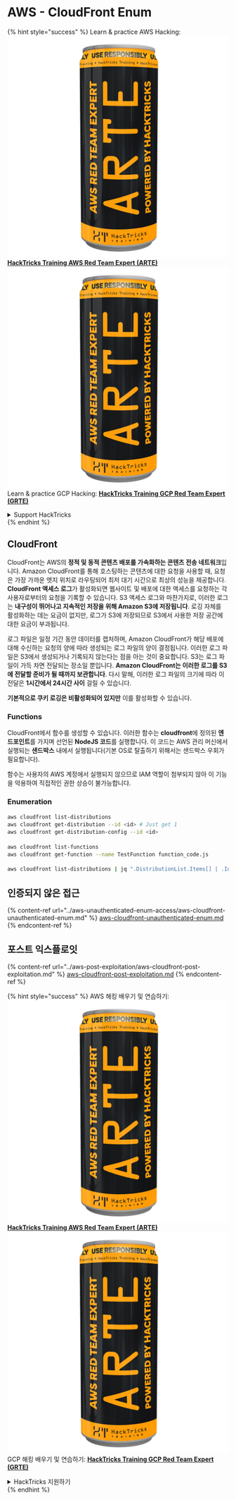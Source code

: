 # AWS - CloudFront Enum

{% hint style="success" %}
Learn & practice AWS Hacking:<img src="../../../.gitbook/assets/image (1) (1) (1).png" alt="" data-size="line">[**HackTricks Training AWS Red Team Expert (ARTE)**](https://training.hacktricks.xyz/courses/arte)<img src="../../../.gitbook/assets/image (1) (1) (1).png" alt="" data-size="line">\
Learn & practice GCP Hacking: <img src="../../../.gitbook/assets/image (2).png" alt="" data-size="line">[**HackTricks Training GCP Red Team Expert (GRTE)**<img src="../../../.gitbook/assets/image (2).png" alt="" data-size="line">](https://training.hacktricks.xyz/courses/grte)

<details>

<summary>Support HackTricks</summary>

* Check the [**subscription plans**](https://github.com/sponsors/carlospolop)!
* **Join the** 💬 [**Discord group**](https://discord.gg/hRep4RUj7f) or the [**telegram group**](https://t.me/peass) or **follow** us on **Twitter** 🐦 [**@hacktricks\_live**](https://twitter.com/hacktricks_live)**.**
* **Share hacking tricks by submitting PRs to the** [**HackTricks**](https://github.com/carlospolop/hacktricks) and [**HackTricks Cloud**](https://github.com/carlospolop/hacktricks-cloud) github repos.

</details>
{% endhint %}

## CloudFront

CloudFront는 AWS의 **정적 및 동적 콘텐츠 배포를 가속화하는 콘텐츠 전송 네트워크**입니다. Amazon CloudFront를 통해 호스팅하는 콘텐츠에 대한 요청을 사용할 때, 요청은 가장 가까운 엣지 위치로 라우팅되어 최저 대기 시간으로 최상의 성능을 제공합니다. **CloudFront 액세스 로그**가 활성화되면 웹사이트 및 배포에 대한 액세스를 요청하는 각 사용자로부터의 요청을 기록할 수 있습니다. S3 액세스 로그와 마찬가지로, 이러한 로그는 **내구성이 뛰어나고 지속적인 저장을 위해 Amazon S3에 저장됩니다**. 로깅 자체를 활성화하는 데는 요금이 없지만, 로그가 S3에 저장되므로 S3에서 사용한 저장 공간에 대한 요금이 부과됩니다.

로그 파일은 일정 기간 동안 데이터를 캡처하며, Amazon CloudFront가 해당 배포에 대해 수신하는 요청의 양에 따라 생성되는 로그 파일의 양이 결정됩니다. 이러한 로그 파일은 S3에서 생성되거나 기록되지 않는다는 점을 아는 것이 중요합니다. S3는 로그 파일이 가득 차면 전달되는 장소일 뿐입니다. **Amazon CloudFront는 이러한 로그를 S3에 전달할 준비가 될 때까지 보관합니다**. 다시 말해, 이러한 로그 파일의 크기에 따라 이 전달은 **1시간에서 24시간 사이** 걸릴 수 있습니다.

**기본적으로 쿠키 로깅은 비활성화되어 있지만** 이를 활성화할 수 있습니다.

### Functions

CloudFront에서 함수를 생성할 수 있습니다. 이러한 함수는 **cloudfront**에 정의된 **엔드포인트**를 가지며 선언된 **NodeJS 코드**를 실행합니다. 이 코드는 AWS 관리 머신에서 실행되는 **샌드박스** 내에서 실행됩니다(기본 OS로 탈출하기 위해서는 샌드박스 우회가 필요합니다).

함수는 사용자의 AWS 계정에서 실행되지 않으므로 IAM 역할이 첨부되지 않아 이 기능을 악용하여 직접적인 권한 상승이 불가능합니다.

### Enumeration
```bash
aws cloudfront list-distributions
aws cloudfront get-distribution --id <id> # Just get 1
aws cloudfront get-distribution-config --id <id>

aws cloudfront list-functions
aws cloudfront get-function --name TestFunction function_code.js

aws cloudfront list-distributions | jq ".DistributionList.Items[] | .Id, .Origins.Items[].Id, .Origins.Items[].DomainName, .AliasICPRecordals[].CNAME"
```
## 인증되지 않은 접근

{% content-ref url="../aws-unauthenticated-enum-access/aws-cloudfront-unauthenticated-enum.md" %}
[aws-cloudfront-unauthenticated-enum.md](../aws-unauthenticated-enum-access/aws-cloudfront-unauthenticated-enum.md)
{% endcontent-ref %}

## 포스트 익스플로잇

{% content-ref url="../aws-post-exploitation/aws-cloudfront-post-exploitation.md" %}
[aws-cloudfront-post-exploitation.md](../aws-post-exploitation/aws-cloudfront-post-exploitation.md)
{% endcontent-ref %}

{% hint style="success" %}
AWS 해킹 배우기 및 연습하기:<img src="../../../.gitbook/assets/image (1) (1) (1).png" alt="" data-size="line">[**HackTricks Training AWS Red Team Expert (ARTE)**](https://training.hacktricks.xyz/courses/arte)<img src="../../../.gitbook/assets/image (1) (1) (1).png" alt="" data-size="line">\
GCP 해킹 배우기 및 연습하기: <img src="../../../.gitbook/assets/image (2).png" alt="" data-size="line">[**HackTricks Training GCP Red Team Expert (GRTE)**<img src="../../../.gitbook/assets/image (2).png" alt="" data-size="line">](https://training.hacktricks.xyz/courses/grte)

<details>

<summary>HackTricks 지원하기</summary>

* [**구독 계획**](https://github.com/sponsors/carlospolop) 확인하기!
* **💬 [**Discord 그룹**](https://discord.gg/hRep4RUj7f) 또는 [**텔레그램 그룹**](https://t.me/peass)에 참여하거나 **Twitter** 🐦 [**@hacktricks\_live**](https://twitter.com/hacktricks_live)**를 팔로우하세요.**
* **[**HackTricks**](https://github.com/carlospolop/hacktricks) 및 [**HackTricks Cloud**](https://github.com/carlospolop/hacktricks-cloud) 깃허브 리포에 PR을 제출하여 해킹 팁을 공유하세요.**

</details>
{% endhint %}
